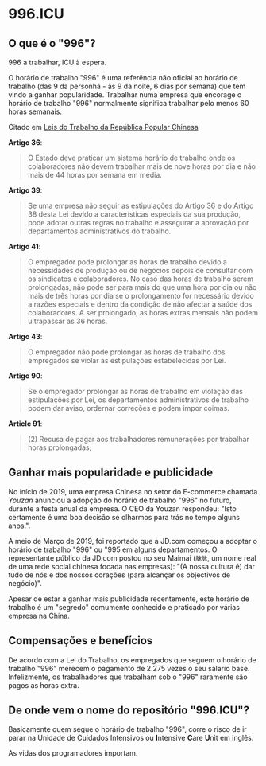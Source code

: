 996.ICU
===

## O que é o "996"?
996 a trabalhar, ICU à espera.

O horário de trabalho "996" é uma referência não oficial ao horário de trabalho (das 9 da personhã - às 9 da noite, 6 dias por semana) que tem vindo a ganhar popularidade.
Trabalhar numa empresa que encorage o horário de trabalho "996" normalmente significa trabalhar pelo menos 60 horas semanais.

Citado em [Leis do Trabalho da República Popular Chinesa](http://www.china.org.cn/living_in_china/abc/2009-07/15/content_18140508.htm)

**Artigo 36**:  
> O Estado deve praticar um sistema horário de trabalho onde os colaboradores não devem trabalhar mais de nove horas por dia e não mais de 44 horas por semana em média.

**Artigo 39**:  
> Se uma empresa não seguir as estipulações do Artigo 36 e do Artigo 38 desta Lei devido a características especiais da sua produção, pode adotar outras regras no trabalho e assegurar a aprovação por departamentos administrativos do trabalho.

**Artigo 41**:  
> O empregador pode prolongar as horas de trabalho devido a necessidades de produção ou de negócios depois de consultar com os sindicatos e colaboradores. No caso das horas de trabalho serem prolongadas, não pode ser para mais do que uma hora por dia ou não mais de três horas por dia se o prolongamento for necessário devido a razões especiais e dentro da condição de não afectar a saúde dos colaboradores. A ser prolongado, as horas extras mensais não podem ultrapassar as 36 horas.

**Artigo 43**:  
> O empregador não pode prolongar as horas de trabalho dos empregados se violar as estipulações estabelecidas por Lei.

**Artigo 90**:  

> Se o empregador prolongar as horas de trabalho em violação das estipulações por Lei, os departamentos administrativos de trabalho podem dar aviso, ordernar correções e podem impor coimas.  

**Article 91**:
> (2) Recusa de pagar aos trabalhadores remunerações por trabalhar horas prolongadas;

## Ganhar mais popularidade e publicidade

No início de 2019, uma empresa Chinesa no setor do E-commerce chamada _Youzan_ anunciou a adopção do horário de trabalho "996" no futuro, durante a festa anual da empresa. O CEO da Youzan respondeu: "Isto certamente é uma boa decisão se olharmos para trás no tempo alguns anos.".

A meio de Março de 2019, foi reportado que a JD.com começou a adoptar o horário de trabalho "996" ou "995 em alguns departamentos. O representante público da JD.com postou no seu Maimai (`脉脉`, um nome real de uma rede social chinesa focada nas empresas): "(A nossa cultura é) dar tudo de nós e dos nossos corações (para alcançar os objectivos de negócio)".

Apesar de estar a ganhar mais publicidade recentemente, este horário de trabalho é um "segredo" comumente conhecido e praticado por várias empresa na China.

## Compensações e benefícios

De acordo com a Lei do Trabalho, os empregados que seguem o horário de trabalho "996" merecem o pagamento de 2.275 vezes o seu sálario base. Infelizmente, os trabalhadores que trabalham sob o "996" raramente são pagos as horas extra.

## De onde vem o nome do repositório "996.ICU"?

Basicamente quem segue o horário de trabalho "996", corre o risco de ir parar na Unidade de Cuidados Intensivos ou **I**ntensive **C**are **U**nit em inglês.

As vidas dos programadores importam.
